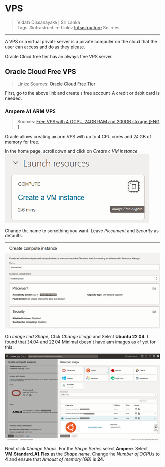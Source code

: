 # VPS

> Vidath Dissanayake | Sri Lanka  
> Tags: #infrastructure
> Links: [Infrastructure](Infrastructure.md)
> Sources

---

A VPS or a virtual private server is a private computer on the cloud that the user can access and do as they please.

Oracle Cloud free tier has an always free VPS server. 

## Oracle Cloud Free VPS

> Links:
> Sources: [Oracle Cloud Free Tier](https://www.oracle.com/cloud/free) 

First, go to the above link and create a free account. A credit or debit card is needed.

### Ampere A1 ARM VPS

> Sources: [Free VPS with 4 OCPU, 24GB RAM and 200GB storage [ENG ]](http://blog.tomaszdunia.pl/oracle-free-tier-eng/)

Oracle allows creating an arm VPS with up to 4 CPU cores and 24 GB of memory for free.

In the home page, scroll down and click on *Create a VM instance*.
![Create a VM instance](assets/images/Create%20a%20VM%20instance.png)

Change the name to something you want. Leave *Placement* and *Security* as defaults.

![VM Config ARM 1](assets/images/VM%20Config%20ARM%201.png)

On *Image and Shape*, Click *Change Image* and Select **Ubuntu 22.04**. I found that 24.04 and 22.04 Minimal doesn't have arm images as of yet for this.

![Select Ubuntu 22.04](assets/images/Select%20Ubuntu%2022.04.png)

Next click *Change Shape*. For the *Shape Series* select **Ampere**. Select **VM.Standard.A1.Flex** as the *Shape name*. Change the *Number of OCPUs* to **4** and ensure that *Amount of memory (GB)* is **24**. 